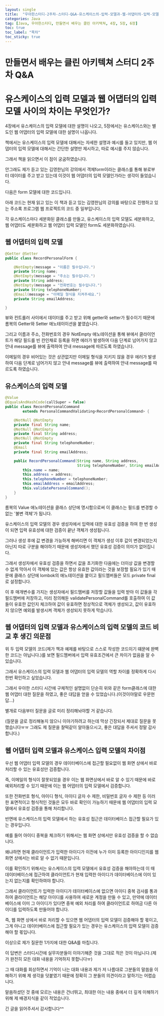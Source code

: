 ```yaml
---
layout: single
title:  "우아한스터디-2주차-스터디-Q&A-유스케이스의-입력-모델과-웹-어댑터의-입력-모델-사이의-차이는-무엇인가?"
categories: Java
tag: [Java, 우아한스터디, 만들면서 배우는 클린 아키텍쳐, 4장, 5장, 6장]
toc: true
toc_label: "목차"
toc_sticky: true
---
```


# 만들면서 배우는 클린 아키텍쳐 스터디 2주차 Q&A
# 유스케이스의 입력 모델과 웹 어댑터의 입력 모델 사이의 차이는 무엇인가?

4장에서 유스케이스의 입력 모델에 대한 설명이 나오고, 5장에서는 유스케이스와는 별도인 웹 어댑터의 입력 모델에 대한 설명이 나옵니다.  

책에서는 유스케이스의 입력 모델에 대해서는 자세한 설명과 예시를 들고 있지만, 웹 어댑터의 입력 모델에 대해서는 간단한 설명만 제시하고, 따로 예시를 주지 않습니다.  

그래서 책을 읽으면서 이 점이 궁굼하였습니다.  

안그래도 제가 듣고 있는 김영한님의 강의에서 객체form이라는 클래스를 통해 뷰로부터 데이터를 주고 받고 있는데 이것이 웹 어댑터의 입력 모델인가라는 생각이 들었습니다.  

다음은 form 모델에 대한 코드입니다.  

아래 코드는 현재 읽고 있는 이 책과 듣고 있는 김영한님의 강의를 바탕으로 진행하고 있는 주소록 프로그램 웹 프로젝트의 코드 중 일부입니다.  

각 유스케이스마다 세분화된 클래스를 만들고, 유스케이스의 입력 모델도 세분화하고, 웹 어댑터도 세분화하고 웹 어댑터 입력 모델인 form도 세분화하였습니다.  

## 웹 어댑터의 입력 모델

```java
@Getter @Setter
public class RecordPersonalForm {

    @NotEmpty(message = "이름은 필수입니다.")
    private String name;
    @NotEmpty(message = "주소는 필수입니다.")
    private String address;
    @NotEmpty(message = "전화번호는 필수입니다.")
    private String telephoneNumber;
    @Email(message = "이메일 형식을 지켜주세요.")
    private String emailAddress;

}
```

뷰와 컨트롤러 사이에서 데이터를 주고 받고 위해 getter와 setter가 필수이기 때문에 롬복의 Getter와 Setter 애노테이이션을 붙였습니다.  

그리고 이름과 주소, 전화번호의 경우 NotEmpty 애노테이션을 통해 뷰에서 클라이언트가 해당 필드를 빈 칸인채로 등록을 하면 에러가 발생하여 다음 단계로 넘어가지 않고 안내 message를 뷰에 출력하여 안내 message에 따르도록 하였습니다.  

이메일의 경우 비어있는 것은 상관없지만 이메일 형식을 지키지 않을 경우 에러가 발생하여 다음 단계로 넘어가지 않고 안내 message를 뷰에 출력하여 안내 message를 따르도록 하였습니다.  

## 유스케이스의 입력 모델

```java
@Value
@EqualsAndHashCode(callSuper = false)
public class RecordPersonalCommand
        extends PersonalCommandValidating<RecordPersonalCommand> {

    @NotNull @NotEmpty
    private final String name;
    @NotNull @NotEmpty
    private final String address;
    @NotNull @NotEmpty
    private final String telephoneNumber;
    @Email
    private final String emailAddress;

    public RecordPersonalCommand(String name, String address,
                                 String telephoneNumber, String emailAddress) {
        this.name = name;
        this.address = address;
        this.telephoneNumber = telephoneNumber;
        this.emailAddress = emailAddress;
        this.validatePersonalCommand();
    }
}
```
롬복의 Value 애노테이션을 클래스 상단에 명시함으로써 이 클래스는 필드를 변경할 수 없는 '불변 객체'가 됩니다.  

유스케이스의 입력 모델의 경우 생성자에서 입력에 대한 유효성 검증을 하여 한 번 생성이 되면 입력 유효성에 대한 검증이 끝난 객체가 생성됩니다.  

그러나 생성 후에 값 변경을 가능하게 해버리면 이 객체가 생성 이후 값이 변경되었는지 아닌지 따로 구분을 해야하기 때문에 생성자에서 했던 유효성 검증이 의미가 없어집니다.  

그래서 생성자에서 유효성 검증을 하면서 값을 초기화한 다음에는 더이상 값을 변경할 수 없게 막아서 이 객체에 있는 값은 항상 유효한 값이라는 것을 보장할 필요가 있기 때문에 클래스 상단에 lombok의 애노테이션을 붙이고 필드멤버들은 모드 private final로 설정합니다.  

이 후 매개변수를 가지는 생성자에서 필드멤버를 저장할 값들을 입력 받아 이 값들을 각 필드멤버에 저장하고, 미리 정의해둔 validatePersonalCommand를 호출하여 이 값들이 유효한 값인지 체크하여 값이 유효하면 정상적으로 객체가 생성되고, 값이 유효하지 않으면 예외를 발생시켜 객체가 생성되지 못하게 막습니다.  

## 웹 어댑터의 입력 모델과 유스케이스의 입력 모델의 코드 비교 후 생긴 의문점
위 두 입력 모델의 코드(제가 책과 예제를 바탕으로 스스로 작성한 코드이기 떄문에 완벽한 코드는 아닙니다.)를 보면 필드멤버에서 입력 유효조건에서 큰 차이가 없음을 알 수 있습니다.  

그래서 유스케이스의 입력 모델과 웹 어댑터의 입력 모델의 역할 차이를 정확하게 다시 한번 확인하고 싶었습니다.  

그래서 우아한 스터디 시간에 구체적인 설명없이 단순히 위와 같은 form클래스에 대한 웹 어댑터 대한 질문을 하였고, 좋은 대답을 얻을 수 있었습니다.(이것이야말로 우문현답...)  

별개로 다음부터 질문을 글로 미리 정리해놔야할 거 같습니다.  

(질문을 글로 정리해놓지 않으니 이야기하려고 하는데 막상 긴장되서 제대로 질문을 못했습니다ㅠㅠ 그래도 제 질문을 찰떡같이 알아들으시고, 좋은 대답을 주셔서 정말 감사합니다.)  

## 웹 어댑터 입력 모델과 유스케이스 입력 모델의 차이점
우선 웹 어댑터 입력 모델의 경우 데이터베이스에 접근할 필요없이 웹 화면 상에서 바로 처리할 수 있는 유효성만 검증합니다.  

즉, 이메일의 형식이 잘못되었을 경우 이는 웹 화면상에서 바로 알 수 있기 때문에 바로 예외처리할 수 있기 때문에 이는 웹 어댑터의 입력 모델에서 검증합니다.  

또한 전화번호 형식, 아이디 형식, 아이디 글자 수 제한, 비밀번호 글자 수 제한 등 이러한 표면적이고 형식적인 것들은 모두 바로 확인이 가능하기 때문에 웹 어댑터의 입력 모델에서 유효성 검증을 통해 처리합니다.  

반면에 유스케이스의 입력 모델에서 하는 유효성 접근은 데이터베이스 접근할 필요가 있는 경우입니다.  

예를 들어 아이디 중복을 체크하기 위해서는 웹 화면 상에서만 유효성 검증을 할 수 없습니다.  

왜냐하면 현재 클라이언트가 입력한 아이디가 이전에 누가 이미 등록한 아이디인지를 웹 화면 상에서는 바로 알 수 없기 때문입니다.  

이를 확인하기 위해서는 유스케이스의 입력 모델에서 유효성 검증을 해야하는데 이 때 데이터베이스에 접근하여 클라이언트가 현재 입력한 아이디가 데이터베이스에 이미 있는지 없는지를 확인하여야 합니다.  

그래서 클라이언트가 입력한 아이디가 데이터베이스에 없으면 아이디 중복 검사를 통과하여 클라이언트는 해당 아이디를 사용하여 새로운 계정을 만들 수 있고, 만약에 데이터베이스에 이미 그 아이디가 있다면 중복 예외 처리를 하여 클라이언트로 하여금 다른 아이디를 입력하도록 만들어야 합니다.  

즉, 웹 화면 상에서 바로 처리할 수 있으면 웹 어댑터의 입력 모델이 검증해야 할 몫이고, 그게 아니고 데이터베이스에 접근할 필요가 있는 경우는 유스케이스의 입력 모델이 검증해야 할 몫입니다.  

이상으로 제가 질문한 1가지에 대한 Q&A를 마칩니다.  

이 답변은 스터디시간에 실무자분들이 이야기해준 것을 그대로 적은 것이 아닙니다.(제가 완전히 모든 대화 내용을 기억하지 못합니다ㅠ)  

그 때 대화를 회상하면서 기억이 나는 대화 내용과 제가 저 나름대로 그분들의 말씀을 이해하기 위해 제 생각을 덧붙였기 때문에 정확히 그 분들의 의견이라고 말하기는 어렵습니다.  

말씀하셨던 것 중에 모르는 내용은 건너뛰고, 최대한 아는 내용 중에서 더 깊게 이해하기 위해 제 배경지식을 같이 적었습니다.  

긴 글을 읽어주셔서 감사합니다^^
